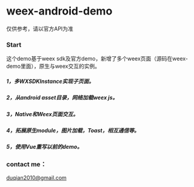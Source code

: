 # weex-android-demo

仅供参考，请以官方API为准

### Start
这个demo基于weex sdk及官方demo，新增了多个weex页面（源码在weex-demo里面），原生与weex交互的实例。

##### 1，多WXSDKInstance实现子页面。

##### 2，从android asset目录，网络加载weex js。

##### 3，Native和Weex页面交互。

##### 4，拓展原生module，图片加载，Toast，相互通信等。

##### 5，使用Vue重写以前的demo。


### contact me：

duqian2010@gmail.com
